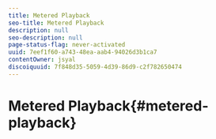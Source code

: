 ```yaml
---
title: Metered Playback
seo-title: Metered Playback
description: null
seo-description: null
page-status-flag: never-activated
uuid: 7eef1f60-a743-48ea-aab4-94026d3b1ca7
contentOwner: jsyal
discoiquuid: 7f848d35-5059-4d39-86d9-c2f782650474
---
```


# Metered Playback{#metered-playback}

